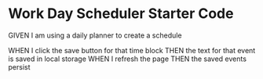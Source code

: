 # Work Day Scheduler Starter Code
GIVEN I am using a daily planner to create a schedule



WHEN I click the save button for that time block 
THEN the text for that event is saved in local storage
WHEN I refresh the page
THEN the saved events persist
